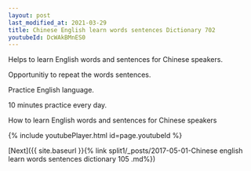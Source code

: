 ```yaml
---
layout: post
last_modified_at: 2021-03-29
title: Chinese English learn words sentences Dictionary 702 
youtubeId: DcWAkBMnES0
---
```

 
 
Helps to learn English words and sentences for Chinese speakers.

Opportunitiy to repeat the words sentences. 

Practice English language. 
 
10 minutes practice every day. 
 
How to learn English words and sentences for Chinese speakers 
 
{% include youtubePlayer.html id=page.youtubeId %}
 
 
[Next]({{ site.baseurl }}{% link  split1/_posts/2017-05-01-Chinese english learn words sentences dictionary 105 .md%})
 
